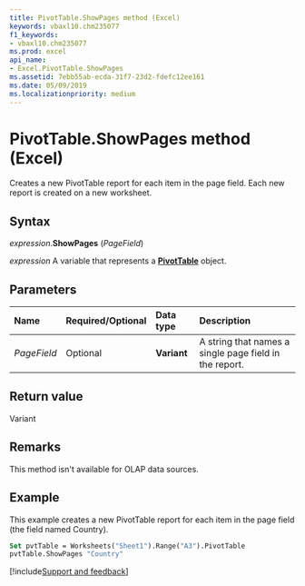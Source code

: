 ```yaml
---
title: PivotTable.ShowPages method (Excel)
keywords: vbaxl10.chm235077
f1_keywords:
- vbaxl10.chm235077
ms.prod: excel
api_name:
- Excel.PivotTable.ShowPages
ms.assetid: 7ebb55ab-ecda-31f7-23d2-fdefc12ee161
ms.date: 05/09/2019
ms.localizationpriority: medium
---
```



# PivotTable.ShowPages method (Excel)

Creates a new PivotTable report for each item in the page field. Each new report is created on a new worksheet.


## Syntax

_expression_.**ShowPages** (_PageField_)

_expression_ A variable that represents a **[PivotTable](Excel.PivotTable.md)** object.


## Parameters

|Name|Required/Optional|Data type|Description|
|:-----|:-----|:-----|:-----|
| _PageField_|Optional| **Variant**|A string that names a single page field in the report.|

## Return value

Variant


## Remarks

This method isn't available for OLAP data sources.


## Example

This example creates a new PivotTable report for each item in the page field (the field named Country).

```vb
Set pvtTable = Worksheets("Sheet1").Range("A3").PivotTable 
pvtTable.ShowPages "Country"
```




[!include[Support and feedback](~/includes/feedback-boilerplate.md)]